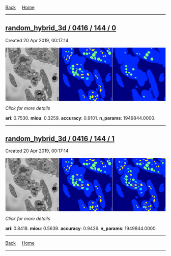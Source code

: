 
[Back](..)&nbsp;&nbsp;&nbsp;&nbsp;&nbsp;[Home](https://leapmanlab.github.io/snapshots)

---

<div class="summary"><a href="0"><h2>random_hybrid_3d / 0416 / 144 / 0</h2></a><p>Created 20 Apr 2019, 00:17:14
</p><a href="0"><img src="0/media/summary.png" align="center"></a><p>
<i>Click for more details</i>
</p></div>

**ari**: 0.7530. **miou**: 0.3259. **accuracy**: 0.9101. **n_params**: 1949844.0000. 

---

<div class="summary"><a href="1"><h2>random_hybrid_3d / 0416 / 144 / 1</h2></a><p>Created 20 Apr 2019, 00:17:14
</p><a href="1"><img src="1/media/summary.png" align="center"></a><p>
<i>Click for more details</i>
</p></div>

**ari**: 0.8418. **miou**: 0.5639. **accuracy**: 0.9426. **n_params**: 1949844.0000. 

---

[Back](..)&nbsp;&nbsp;&nbsp;&nbsp;&nbsp;[Home](https://leapmanlab.github.io/snapshots)

---